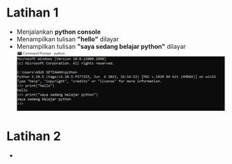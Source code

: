 # Latihan 1
- Menjalankan **python console**
- Menampilkan tulisan **"hello"** dilayar
- Menampilkan tulisan **"saya sedang belajar python"** dilayar
![gambar](gambar/py1.png)

# Latihan 2
 - 
